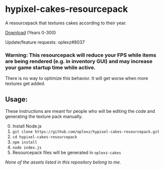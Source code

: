 # hypixel-cakes-resourcepack

A resourcepack that textures cakes according to their year.

[Download](https://github.com/oplexz/hypixel-cakes-resourcepack/releases/download/v1.0/oplexz-cakes.zip) (Years 0-300)

Update/feature requests: oplexz#8037

### Warning: This resourcepack will reduce your FPS while items are being rendered (e.g. in inventory GUI) and may increase your game startup time while active.

There is no way to optimize this behavior. It will get worse when more textures get added.

## Usage:

These instructions are meant for people who will be editing the code and generating the texture pack manually.

0. Install Node.js
1. `git clone https://github.com/oplexz/hypixel-cakes-resourcepack.git`
2. `cd hypixel-cakes-resourcepack`
3. `npm install`
4. `node index.js`
5. Resourcepack files will be generated in `oplexz-cakes`

_None of the assets listed in this repository belong to me._
